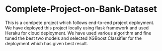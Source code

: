 # Complete-Project-on-Bank-Dataset
This is a comlpete project which follows end-to-end project deployment.
We have deployed this project locally using flask framework and used Heraku for cloud deployment.
We have used various algorithm and fine tuned the best two models and selected XGBoost Classifier for the deployment which has given best result.
